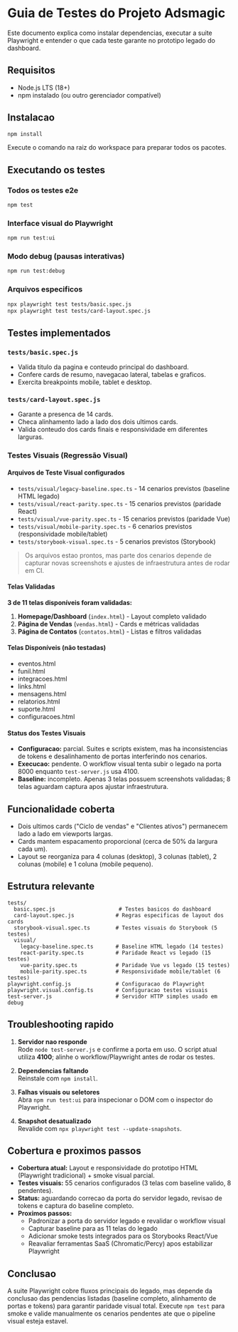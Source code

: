 # Guia de Testes do Projeto Adsmagic

Este documento explica como instalar dependencias, executar a suite Playwright e entender o que cada teste garante no prototipo legado do dashboard.

## Requisitos

- Node.js LTS (18+)  
- npm instalado (ou outro gerenciador compatível)

## Instalacao

```bash
npm install
```

Execute o comando na raiz do workspace para preparar todos os pacotes.

## Executando os testes

### Todos os testes e2e

```bash
npm test
```

### Interface visual do Playwright

```bash
npm run test:ui
```

### Modo debug (pausas interativas)

```bash
npm run test:debug
```

### Arquivos especificos

```bash
npx playwright test tests/basic.spec.js
npx playwright test tests/card-layout.spec.js
```

## Testes implementados

### `tests/basic.spec.js`

- Valida titulo da pagina e conteudo principal do dashboard.
- Confere cards de resumo, navegacao lateral, tabelas e graficos.
- Exercita breakpoints mobile, tablet e desktop.

### `tests/card-layout.spec.js`

- Garante a presenca de 14 cards.
- Checa alinhamento lado a lado dos dois ultimos cards.
- Valida conteudo dos cards finais e responsividade em diferentes larguras.

### Testes Visuais (Regressão Visual)

#### Arquivos de Teste Visual configurados
- `tests/visual/legacy-baseline.spec.ts` - 14 cenarios previstos (baseline HTML legado)
- `tests/visual/react-parity.spec.ts` - 15 cenarios previstos (paridade React)
- `tests/visual/vue-parity.spec.ts` - 15 cenarios previstos (paridade Vue)
- `tests/visual/mobile-parity.spec.ts` - 6 cenarios previstos (responsividade mobile/tablet)
- `tests/storybook-visual.spec.ts` - 5 cenarios previstos (Storybook)

> Os arquivos estao prontos, mas parte dos cenarios depende de capturar novas screenshots e ajustes de infraestrutura antes de rodar em CI.

####  Telas Validadas
**3 de 11 telas disponíveis foram validadas:**

1. **Homepage/Dashboard** (`index.html`) - Layout completo validado
2. **Página de Vendas** (`vendas.html`) - Cards e métricas validadas
3. **Página de Contatos** (`contatos.html`) - Listas e filtros validadas

#### Telas Disponíveis (não testadas)
- eventos.html
- funil.html
- integracoes.html
- links.html
- mensagens.html
- relatorios.html
- suporte.html
- configuracoes.html

#### Status dos Testes Visuais
- **Configuracao:** parcial. Suites e scripts existem, mas ha inconsistencias de tokens e desalinhamento de portas interferindo nos cenarios.
- **Execucao:** pendente. O workflow visual tenta subir o legado na porta 8000 enquanto `test-server.js` usa 4100.
- **Baseline:** incompleto. Apenas 3 telas possuem screenshots validadas; 8 telas aguardam captura apos ajustar infraestrutura.

## Funcionalidade coberta

- Dois ultimos cards ("Ciclo de vendas" e "Clientes ativos") permanecem lado a lado em viewports largas.
- Cards mantem espacamento proporcional (cerca de 50% da largura cada um).
- Layout se reorganiza para 4 colunas (desktop), 3 colunas (tablet), 2 colunas (mobile) e 1 coluna (mobile pequeno).

## Estrutura relevante

```
tests/
  basic.spec.js                    # Testes basicos do dashboard
  card-layout.spec.js             # Regras especificas de layout dos cards
  storybook-visual.spec.ts        # Testes visuais do Storybook (5 testes)
  visual/
    legacy-baseline.spec.ts       # Baseline HTML legado (14 testes)
    react-parity.spec.ts          # Paridade React vs legado (15 testes)
    vue-parity.spec.ts            # Paridade Vue vs legado (15 testes)
    mobile-parity.spec.ts         # Responsividade mobile/tablet (6 testes)
playwright.config.js              # Configuracao do Playwright
playwright.visual.config.ts       # Configuracao testes visuais
test-server.js                    # Servidor HTTP simples usado em debug
```

## Troubleshooting rapido

1. **Servidor nao responde**  
   Rode `node test-server.js` e confirme a porta em uso. O script atual utiliza **4100**; alinhe o workflow/Playwright antes de rodar os testes.

2.  **Dependencias faltando**  
   Reinstale com `npm install`.

3. **Falhas visuais ou seletores**  
   Abra `npm run test:ui` para inspecionar o DOM com o inspector do Playwright.

4. **Snapshot desatualizado**  
   Revalide com `npx playwright test --update-snapshots`.

## Cobertura e proximos passos

- **Cobertura atual:** Layout e responsividade do prototipo HTML (Playwright tradicional) + smoke visual parcial.
- **Testes visuais:** 55 cenarios configurados (3 telas com baseline valido, 8 pendentes).
- **Status:** aguardando correcao da porta do servidor legado, revisao de tokens e captura do baseline completo.
- **Proximos passos:**
  - Padronizar a porta do servidor legado e revalidar o workflow visual
  - Capturar baseline para as 11 telas do legado
  - Adicionar smoke tests integrados para os Storybooks React/Vue
  - Reavaliar ferramentas SaaS (Chromatic/Percy) apos estabilizar Playwright

## Conclusao

A suite Playwright cobre fluxos principais do legado, mas depende da conclusao das pendencias listadas (baseline completo, alinhamento de portas e tokens) para garantir paridade visual total. Execute `npm test` para smoke e valide manualmente os cenarios pendentes ate que o pipeline visual esteja estavel.
